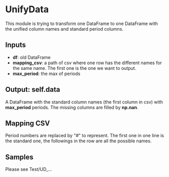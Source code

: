 # UnifyData
This module is trying to transform one DataFrame to one DataFrame with the unified column names and standard period columns.

## Inputs
- **df**: old DataFrame
- **mapping_csv**: a path of csv where one row has the different names for the same name. The first one is the one we want to output.
- **max_period**: the max of periods

## Output: self.data
A DataFrame with the standard column names (the first column in csv) with **max_period** periods. The missing columns are filled by **np.nan**. 

## Mapping CSV
Period numbers are replaced by "#" to represent. The first one in one line is the standard one, the followings in the row are all the possible names.

## Samples
Please see Test/UD_...